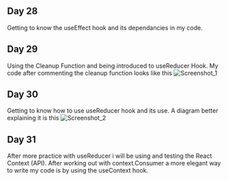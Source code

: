 ## Day 28
Getting to know the useEffect hook and its dependancies in my code.  
## Day 29  
Using the Cleanup Function and being introduced to useReducer Hook. My code after commenting the cleanup function looks like this ![Screenshot_1](https://user-images.githubusercontent.com/90603989/173208294-fe58302a-9097-4b4c-a491-7cbb737f2608.png)  
## Day 30  
Getting to know how to use useReducer hook and its use. A diagram better explaining it is this ![Screenshot_2](https://user-images.githubusercontent.com/90603989/173399061-2b42c321-a44a-4693-bbed-5a25e05c44c5.png)  
## Day 31  
After more practice with useReducer i will be using and testing the React Context (API). After working out with context.Consumer a more elegant way to write my code is by using the useContext hook.
